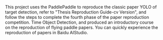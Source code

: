 This project uses the PaddlePaddle to reproduce the classic paper YOLO of target detection, refer to "Thesis Reproduction Guide-cv Version", and follow the steps to complete the fourth phase of the paper reproduction competition. Time Object Detection, and produced an introductory course on the reproduction of flying paddle papers. You can quickly experience the reproduction of papers in Baidu AIStudio.
